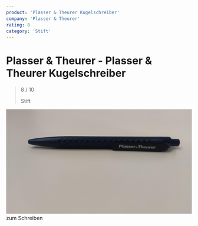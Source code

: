```yaml
---
product: 'Plasser & Theurer Kugelschreiber'
company: 'Plasser & Theurer'
rating: 8
category: 'Stift'
---
```


# Plasser & Theurer - Plasser & Theurer Kugelschreiber
>
> 8 / 10
>
> Stift

![Plasser & Theurer Kugelschreiber](./assets/plasser-&-theurer-plasser-&-theurer-kugelschreiber-cac898f9-0f28-44a8-8fad-b230b01c50c5.jpg)
zum Schreiben
